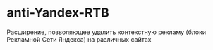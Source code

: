 # anti-Yandex-RTB
Расширение, позволяющее удалить контекстную рекламу (блоки Рекламной Сети Яндекса) на различных сайтах
